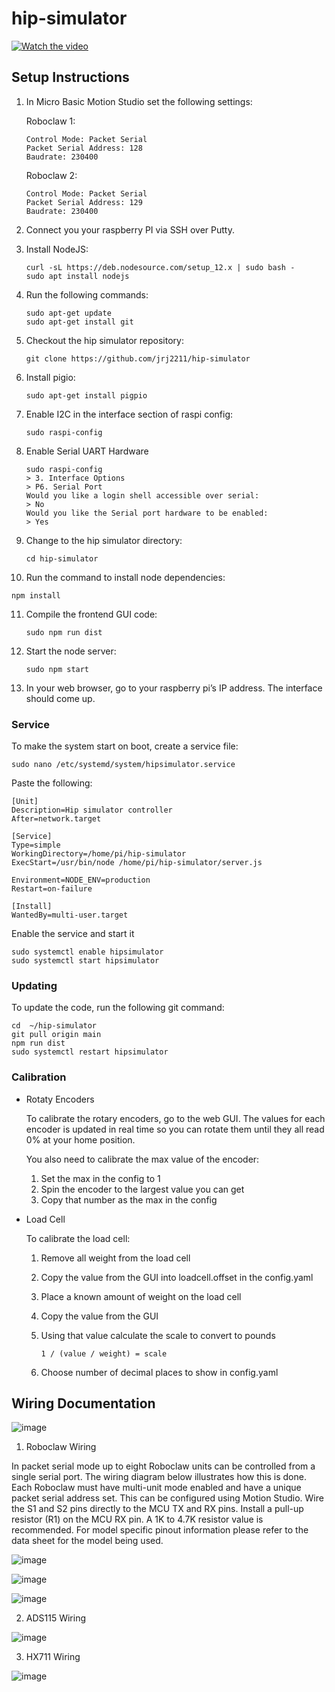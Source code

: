 # hip-simulator

[![Watch the video](https://img.youtube.com/vi/GWS1tOsrW-c/hqdefault.jpg)](https://youtu.be/GWS1tOsrW-c)


## Setup Instructions

1. In Micro Basic Motion Studio set the following settings:
   
   Roboclaw 1:
   ```
   Control Mode: Packet Serial
   Packet Serial Address: 128
   Baudrate: 230400
   ```
   
   Roboclaw 2:
   ```
   Control Mode: Packet Serial
   Packet Serial Address: 129
   Baudrate: 230400
   ```

2. Connect you your raspberry PI via SSH over Putty.

3. Install NodeJS:

   ```'
   curl -sL https://deb.nodesource.com/setup_12.x | sudo bash -
   sudo apt install nodejs
   ```
   
4. Run the following commands:

   ```
   sudo apt-get update
   sudo apt-get install git
   ```
   
5. Checkout the hip simulator repository:

   ```
   git clone https://github.com/jrj2211/hip-simulator
   ```
   
6. Install pigio:

   ```
   sudo apt-get install pigpio
   ```

7. Enable I2C in the interface section of raspi config:

   ```
   sudo raspi-config
   ```
   
8. Enable Serial UART Hardware

   ```
   sudo raspi-config
   > 3. Interface Options
   > P6. Serial Port
   Would you like a login shell accessible over serial: 
   > No
   Would you like the Serial port hardware to be enabled: 
   > Yes
   ```
   
9. Change to the hip simulator directory:

   ```
   cd hip-simulator
   ```
   
10. Run the command to install node dependencies:

   ```
   npm install
   ```
   
11. Compile the frontend GUI code:

    ```
    sudo npm run dist
    ```
   
12. Start the node server:

    ```
    sudo npm start
    ```
    
13. In your web browser, go to your raspberry pi’s IP address. The interface should come up.

### Service

To make the system start on boot, create a service file: 

   ```
   sudo nano /etc/systemd/system/hipsimulator.service
   ```

Paste the following:

   ```
   [Unit]
   Description=Hip simulator controller
   After=network.target

   [Service]
   Type=simple
   WorkingDirectory=/home/pi/hip-simulator
   ExecStart=/usr/bin/node /home/pi/hip-simulator/server.js

   Environment=NODE_ENV=production
   Restart=on-failure

   [Install]
   WantedBy=multi-user.target
   ```

Enable the service and start it

   ```
   sudo systemctl enable hipsimulator
   sudo systemctl start hipsimulator
   ```
   
### Updating

To update the code, run the following git command:

```
cd  ~/hip-simulator
git pull origin main
npm run dist
sudo systemctl restart hipsimulator
```

### Calibration


- Rotaty Encoders

  To calibrate the rotary encoders, go to the web GUI. The values for each encoder is updated in real time so you can rotate them until they all read 0% at your home position.
  
  You also need to calibrate the max value of the encoder:
  
  1. Set the max in the config to 1
  2. Spin the encoder to the largest value you can get
  3. Copy that number as the max in the config

- Load Cell

  To calibrate the load cell:

   1. Remove all weight from the load cell
   2. Copy the value from the GUI into loadcell.offset in the config.yaml
   3. Place a known amount of weight on the load cell
   4. Copy the value from the GUI
   5. Using that value calculate the scale to convert to pounds

      `1 / (value / weight) = scale`
      
   6. Choose number of decimal places to show in config.yaml

## Wiring Documentation

![image](https://user-images.githubusercontent.com/6005836/118934807-9facb800-b8ff-11eb-8480-3f085804fcc0.png)


1. Roboclaw Wiring

In packet serial mode up to eight Roboclaw units can be controlled from a single serial port.
The wiring diagram below illustrates how this is done. Each Roboclaw must have multi-unit
mode enabled and have a unique packet serial address set. This can be configured using Motion
Studio. Wire the S1 and S2 pins directly to the MCU TX and RX pins. Install a pull-up resistor
(R1) on the MCU RX pin. A 1K to 4.7K resistor value is recommended. For model specific pinout
information please refer to the data sheet for the model being used.

![image](https://user-images.githubusercontent.com/6005836/118936032-02eb1a00-b901-11eb-8f52-f4ff420b87d3.png)

![image](https://user-images.githubusercontent.com/6005836/118936958-e1d6f900-b901-11eb-8e7e-3194bf1c61b1.png)

![image](https://user-images.githubusercontent.com/6005836/119077724-b27bc700-b9a9-11eb-8301-3132d01f32ec.png)

2. ADS115 Wiring

![image](https://user-images.githubusercontent.com/6005836/118934851-ae936a80-b8ff-11eb-82e4-4a669a4d3876.png)

3. HX711 Wiring

![image](https://user-images.githubusercontent.com/6005836/118934891-bb17c300-b8ff-11eb-8c3f-f2cf5466de03.png)

